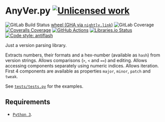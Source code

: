 AnyVer.py [![Unlicensed work](https://raw.githubusercontent.com/unlicense/unlicense.org/master/static/favicon.png)](https://unlicense.org/)
=========
![GitLab Build Status](https://gitlab.com/KOLANICH/AnyVer.py/badges/master/pipeline.svg)
[wheel (GHA via `nightly.link`)](https://nightly.link/prebuilder/AnyVer.py/workflows/CI/master/AnyVer-0.CI-py3-none-any.whl)
![GitLab Coverage](https://gitlab.com/prebuilder/AnyVer.py/badges/master/coverage.svg)
[![Coveralls Coverage](https://img.shields.io/coveralls/prebuilder/AnyVer.py.svg)](https://coveralls.io/r/prebuilder/AnyVer.py)
[![GitHub Actions](https://github.com/prebuilder/AnyVer.py/workflows/CI/badge.svg)](https://github.com/prebuilder/AnyVer.py/actions/)
[![Libraries.io Status](https://img.shields.io/librariesio/github/prebuilder/AnyVer.py.svg)](https://libraries.io/github/prebuilder/AnyVer.py)
[![Code style: antiflash](https://img.shields.io/badge/code%20style-antiflash-FFF.svg)](https://github.com/KOLANICH-tools/antiflash.py)

Just a version parsing library.

Extracts numbers, their formats and a hex-number (available as `hash`) from version strings. Allows comparisons (`>`, `<` and `==`) and editing. Allows accessing components separately using numeric indices. Allows iteration. First 4 components are available as properties `major`, `minor`, `patch` and `tweak`.

See [`tests/tests.py`](./tests/tests.py) for the examples.

Requirements
------------
* [`Python 3`](https://www.python.org/downloads/).
